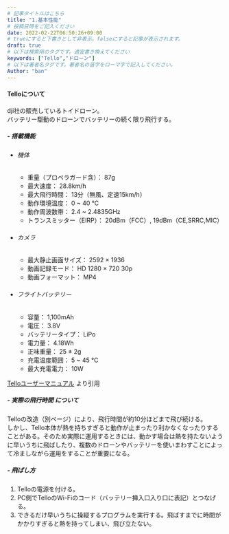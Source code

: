 ```yaml
---
# 記事タイトルはこちら
title: "1.基本性能"
# 投稿日時をご記入ください
date: 2022-02-22T06:50:26+09:00
# trueにすると下書きとして非表示。falseにすると記事が表示されます。
draft: true
# 以下は検索用のタグです。適宜書き換えてください
keywords: ["Tello","ドローン"]
# 以下は著者名タグです。著者名の苗字をローマ字で記入してください。
Author: "ban"
---
```


#### Telloについて
dji社の販売しているトイドローン。  
バッテリー駆動のドローンでバッテリーの続く限り飛行する。

##### - 搭載機能  
- ###### 機体
  - 重量（プロペラガード含）： 87g
  - 最大速度： 28.8km/h
  - 最大飛行時間： 13分（無風、定速15km/h）
  - 動作環境温度： 0 ~ 40 ℃
  - 動作周波数帯： 2.4 ~ 2.4835GHz
  - トランスミッター（EIRP）： 20dBm（FCC）, 19dBm（CE,SRRC,MIC）
- ###### カメラ
  - 最大静止画面サイズ： 2592 × 1936
  - 動画記録モード： HD 1280 × 720 30p
  - 動画フォーマット： MP4
- ###### フライトバッテリー
  - 容量： 1,100mAh
  - 電圧： 3.8V
  - バッテリータイプ： LiPo
  - 電力量： 4.18Wh
  - 正味重量： 25 ± 2g
  - 充電温度範囲： 5 ~ 45 ℃
  - 最大充電電力： 10W  
  
[Telloユーザーマニュアル](https://dl-cdn.ryzerobotics.com/downloads/Tello/201806mul/Tello%20User%20Manual%20V1.0_JP.pdf) より引用 

##### - 実際の飛行時間  について
Telloの改造（別ページ）により、飛行時間が約10分ほどまで飛び続ける。  
しかし、Tello本体が熱を持ちすぎると動作が止まったり利かなくなったりすることがある。そのため実際に運用するときには、動かす場合は熱を持たないように早いうちに飛ばしたり、複数のドローンやバッテリーを使いまわすことによって冷ましながら運用をすることが重要になる。  

##### - 飛ばし方  
1. Telloの電源を付ける。
2. PC側でTelloのWi-Fiのコード（バッテリー挿入口入り口に表記）とつなげる。
3. できるだけ早いうちに操縦するプログラムを実行する。飛ばすまでに時間がかかりすぎると熱を持ってしまい、飛び立たない。